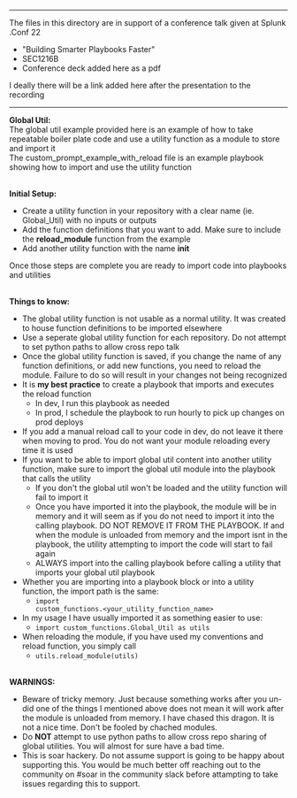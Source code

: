 <hr>
The files in this directory are in support of a conference talk given at Splunk .Conf 22

- "Building Smarter Playbooks Faster"
- SEC1216B
- Conference deck added here as a pdf

I deally there will be a link added here after the presentation to the recording

<hr>
<h><b>Global Util:</b></h><br>
The global util example provided here is an example of how to take repeatable boiler plate code and use a utility function as a module to store and import it<br>
The custom_prompt_example_with_reload file is an example playbook showing how to import and use the utility function

<br><b>Initial Setup:</b>
- Create a utility function in your repository with a clear name (ie. Global_Util) with no inputs or outputs
- Add the function definitions that you want to add. Make sure to include the <b>reload_module</b> function from the example
- Add another utility function with the name <b>__init__</b>

Once those steps are complete you are ready to import code into playbooks and utilities

<br><b>Things to know:</b>
- The global utility function is not usable as a normal utility. It was created to house function definitions to be imported elsewhere
- Use a seperate global utility function for each repository. Do not attempt to set python paths to allow cross repo talk
- Once the global utility function is saved, if you change the name of any function definitions, or add new functions, you need to reload the module. Failure to do so will result in your changes not being recognized
- It is <b>my best practice</b> to create a playbook that imports and executes the reload function
  - In dev, I run this playbook as needed
  - In prod, I schedule the playbook to run hourly to pick up changes on prod deploys
- If you add a manual reload call to your code in dev, do not leave it there when moving to prod. You do not want your module reloading every time it is used
- If you want to be able to import global util content into another utility function, make sure to import the global util module into the playbook that calls the utility
  - If you don't the global util won't be loaded and the utility function will fail to import it
  - Once you have imported it into the playbook, the module will be in memory and it will seem as if you do not need to import it into the calling playbook. DO NOT REMOVE IT FROM THE PLAYBOOK. If and when the module is unloaded from memory and the import isnt in the playbook, the utility attempting to import the code will start to fail again
  - ALWAYS import into the calling playbook before calling a utility that imports your global util playbook
- Whether you are importing into a playbook block or into a utility function, the import path is the same:
  - <code>import custom_functions.<your_utility_function_name></code>
- In my usage I have usually imported it as something easier to use:
  - <code>import custom_functions.Global_Util as utils</code>
- When reloading the module, if you have used my conventions and reload function, you simply call
  - <code>utils.reload_module(utils)</code>

<br><b>WARNINGS:</b>
- Beware of tricky memory. Just because something works after you un-did one of the things I mentioned above does not mean it will work after the module is unloaded from memory. I have chased this dragon. It is not a nice time. Don't be fooled by chached modules.
- Do <b>NOT</b> attempt to use python paths to allow cross repo sharing of global utilities. You will almost for sure have a bad time.
- This is soar hackery. Do not assume support is going to be happy about supporting this. You would be much better off reaching out to the community on #soar in the community slack before attampting to take issues regarding this to support.
